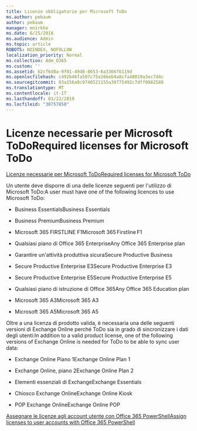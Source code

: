 ```yaml
---
title: Licenze obbligatorie per Microsoft ToDo
ms.author: pebaum
author: pebaum
manager: mnirkhe
ms.date: 6/25/2018
ms.audience: Admin
ms.topic: article
ROBOTS: NOINDEX, NOFOLLOW
localization_priority: Normal
ms.collection: Adm_O365
ms.custom: ''
ms.assetid: b2cf6d0a-9f01-49d8-8653-6a3366f6119d
ms.openlocfilehash: c492b46fa507c75a166eb4a8cfa48019a3ec7d4c
ms.sourcegitcommit: 03a156a9c9740521155a30775492c7dff0982588
ms.translationtype: MT
ms.contentlocale: it-IT
ms.lasthandoff: 03/22/2019
ms.locfileid: "30757858"
---
```

# <a name="required-licenses-for-microsoft-todo"></a><span data-ttu-id="33bd5-102">Licenze necessarie per Microsoft ToDo</span><span class="sxs-lookup"><span data-stu-id="33bd5-102">Required licenses for Microsoft ToDo</span></span>

[<span data-ttu-id="33bd5-103">Licenze necessarie per Microsoft ToDo</span><span class="sxs-lookup"><span data-stu-id="33bd5-103">Required licenses for Microsoft ToDo</span></span>](https://support.office.com/article/381e9d1b-c500-49b5-973e-890fd86528d7.aspx)
  
<span data-ttu-id="33bd5-104">Un utente deve disporre di una delle licenze seguenti per l'utilizzo di Microsoft ToDo:</span><span class="sxs-lookup"><span data-stu-id="33bd5-104">A user must have one of the following licences to use Microsoft ToDo:</span></span>
  
- <span data-ttu-id="33bd5-105">Business Essentials</span><span class="sxs-lookup"><span data-stu-id="33bd5-105">Business Essentials</span></span>
    
- <span data-ttu-id="33bd5-106">Business Premium</span><span class="sxs-lookup"><span data-stu-id="33bd5-106">Business Premium</span></span>
    
- <span data-ttu-id="33bd5-107">Microsoft 365 FIRSTLINE F1</span><span class="sxs-lookup"><span data-stu-id="33bd5-107">Microsoft 365 Firstline F1</span></span>
    
- <span data-ttu-id="33bd5-108">Qualsiasi piano di Office 365 Enterprise</span><span class="sxs-lookup"><span data-stu-id="33bd5-108">Any Office 365 Enterprise plan</span></span>
    
- <span data-ttu-id="33bd5-109">Garantire un'attività produttiva sicura</span><span class="sxs-lookup"><span data-stu-id="33bd5-109">Secure Productive Business</span></span>
    
- <span data-ttu-id="33bd5-110">Secure Productive Enterprise E3</span><span class="sxs-lookup"><span data-stu-id="33bd5-110">Secure Productive Enterprise E3</span></span>
    
- <span data-ttu-id="33bd5-111">Secure Productive Enterprise E5</span><span class="sxs-lookup"><span data-stu-id="33bd5-111">Secure Productive Enterprise E5</span></span>
    
- <span data-ttu-id="33bd5-112">Qualsiasi piano di istruzione di Office 365</span><span class="sxs-lookup"><span data-stu-id="33bd5-112">Any Office 365 Education plan</span></span>
    
- <span data-ttu-id="33bd5-113">Microsoft 365 A3</span><span class="sxs-lookup"><span data-stu-id="33bd5-113">Microsoft 365 A3</span></span>
    
- <span data-ttu-id="33bd5-114">Microsoft 365 A5</span><span class="sxs-lookup"><span data-stu-id="33bd5-114">Microsoft 365 A5</span></span>
    
<span data-ttu-id="33bd5-115">Oltre a una licenza di prodotto valida, è necessaria una delle seguenti versioni di Exchange Online perché ToDo sia in grado di sincronizzare i dati degli utenti:</span><span class="sxs-lookup"><span data-stu-id="33bd5-115">In addition to a valid product license, one of the following versions of Exchange Online is needed for ToDo to be able to sync user data:</span></span> 
  
- <span data-ttu-id="33bd5-116">Exchange Online Piano 1</span><span class="sxs-lookup"><span data-stu-id="33bd5-116">Exchange Online Plan 1</span></span>
    
- <span data-ttu-id="33bd5-117">Exchange Online, piano 2</span><span class="sxs-lookup"><span data-stu-id="33bd5-117">Exchange Online Plan 2</span></span>
    
- <span data-ttu-id="33bd5-118">Elementi essenziali di Exchange</span><span class="sxs-lookup"><span data-stu-id="33bd5-118">Exchange Essentials</span></span>
    
- <span data-ttu-id="33bd5-119">Chiosco Exchange Online</span><span class="sxs-lookup"><span data-stu-id="33bd5-119">Exchange Online Kiosk</span></span>
    
- <span data-ttu-id="33bd5-120">POP Exchange Online</span><span class="sxs-lookup"><span data-stu-id="33bd5-120">Exchange Online POP</span></span>
    
[<span data-ttu-id="33bd5-121">Assegnare le licenze agli account utente con Office 365 PowerShell</span><span class="sxs-lookup"><span data-stu-id="33bd5-121">Assign licenses to user accounts with Office 365 PowerShell</span></span>](https://docs.microsoft.com/office365/enterprise/powershell/assign-licenses-to-user-accounts-with-office-365-powershell )
  

